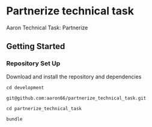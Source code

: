 # Partnerize technical task
Aaron Technical Task: Partnerize

## Getting Started

### Repository Set Up

Download and install the repository and dependencies

`cd development`

`git@github.com:aaron66/partnerize_technical_task.git`

`cd partnerize_technical_task`

`bundle`
